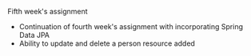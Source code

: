 Fifth week's assignment
- Continuation of fourth week's assignment with incorporating Spring Data JPA
- Ability to update and delete a person resource added 
